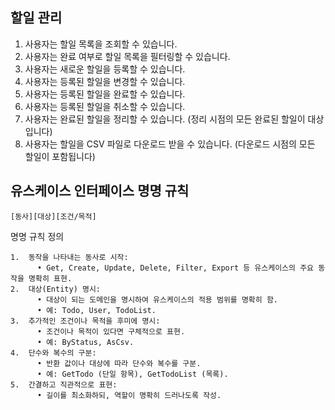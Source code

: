 ## 할일 관리

1. 사용자는 할일 목록을 조회할 수 있습니다.
2. 사용자는 완료 여부로 할일 목록을 필터링할 수 있습니다.
3. 사용자는 새로운 할일을 등록할 수 있습니다.
4. 사용자는 등록된 할일을 변경할 수 있습니다.
5. 사용자는 등록된 할일을 완료할 수 있습니다.
6. 사용자는 등록된 할일을 취소할 수 있습니다.
7. 사용자는 완료된 할일을 정리할 수 있습니다. (정리 시점의 모든 완료된 할일이 대상입니다)
8. 사용자는 할일을 CSV 파일로 다운로드 받을 수 있습니다. (다운로드 시점의 모든 할일이 포함됩니다)



## 유스케이스 인터페이스 명명 규칙

```text
[동사][대상][조건/목적]
```


명명 규칙 정의

    1.	동작을 나타내는 동사로 시작:
          •	Get, Create, Update, Delete, Filter, Export 등 유스케이스의 주요 동작을 명확히 표현.
    2.	대상(Entity) 명시:
          •	대상이 되는 도메인을 명시하여 유스케이스의 적용 범위를 명확히 함.
          •	예: Todo, User, TodoList.
    3.	추가적인 조건이나 목적을 후미에 명시:
          •	조건이나 목적이 있다면 구체적으로 표현.
          •	예: ByStatus, AsCsv.
    4.	단수와 복수의 구분:
          •	반환 값이나 대상에 따라 단수와 복수를 구분.
          •	예: GetTodo (단일 항목), GetTodoList (목록).
    5.	간결하고 직관적으로 표현:
          •	길이를 최소화하되, 역할이 명확히 드러나도록 작성.